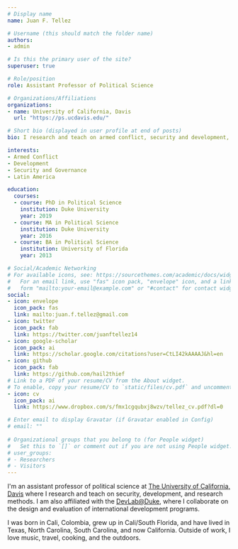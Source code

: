 ```yaml
---
# Display name
name: Juan F. Tellez

# Username (this should match the folder name)
authors:
- admin

# Is this the primary user of the site?
superuser: true

# Role/position
role: Assistant Professor of Political Science

# Organizations/Affiliations
organizations:
- name: University of California, Davis
  url: "https://ps.ucdavis.edu/"

# Short bio (displayed in user profile at end of posts)
bio: I research and teach on armed conflict, security and development, and quantitative methods.

interests:
- Armed Conflict
- Development
- Security and Governance
- Latin America

education:
  courses:
  - course: PhD in Political Science
    institution: Duke University
    year: 2019
  - course: MA in Political Science
    institution: Duke University
    year: 2016
  - course: BA in Political Science
    institution: University of Florida
    year: 2013

# Social/Academic Networking
# For available icons, see: https://sourcethemes.com/academic/docs/widgets/#icons
#   For an email link, use "fas" icon pack, "envelope" icon, and a link in the
#   form "mailto:your-email@example.com" or "#contact" for contact widget.
social:
- icon: envelope
  icon_pack: fas
  link: mailto:juan.f.tellez@gmail.com
- icon: twitter
  icon_pack: fab
  link: https://twitter.com/juanftellez14
- icon: google-scholar
  icon_pack: ai
  link: https://scholar.google.com/citations?user=CtLI42kAAAAJ&hl=en
- icon: github
  icon_pack: fab
  link: https://github.com/hail2thief
# Link to a PDF of your resume/CV from the About widget.
# To enable, copy your resume/CV to `static/files/cv.pdf` and uncomment the lines below.  
- icon: cv
  icon_pack: ai
  link: https://www.dropbox.com/s/fmx1cgqubxj8wzv/tellez_cv.pdf?dl=0

# Enter email to display Gravatar (if Gravatar enabled in Config)
# email: ""
  
# Organizational groups that you belong to (for People widget)
#   Set this to `[]` or comment out if you are not using People widget.  
# user_groups:
# - Researchers
# - Visitors
---
```



I'm an assistant professor of political science at [The University of California, Davis](https://ps.ucdavis.edu/) where I research and teach on security, development, and research methods. I am also affiliated with the [DevLab@Duke](https://www.devlabduke.com/), where I collaborate on the design and evaluation of international development programs. 


I was born in Cali, Colombia, grew up in Cali/South Florida, and have lived in Texas, North Carolina, South Carolina, and now California. Outside of work, I love music, travel, cooking, and the outdoors. 







